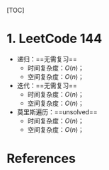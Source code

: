 [TOC]


# 1. LeetCode 144
- 递归：==无需复习==
  - 时间复杂度：$O(n)$；
  - 空间复杂度：$O(n)$；
- 迭代：==无需复习==
  - 时间复杂度：$O(n)$；
  - 空间复杂度：$O(n)$；
- 莫里斯遍历：==unsolved==
  - 时间复杂度：$O(n)$；
  - 空间复杂度：$O(n)$；


# References
[^1]: https://leetcode-cn.com/u/hqpan/.
[^2]: https://github.com/hqpan/LeetCode.